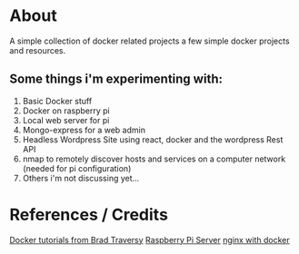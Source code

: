 # About
A simple collection of docker related projects a few simple docker projects and resources. 

## Some things i'm experimenting with:
1. Basic Docker stuff
2. Docker on raspberry pi
3. Local web server for pi
4. Mongo-express for a web admin
5. Headless Wordpress Site using react, docker and the wordpress Rest API
6. nmap to remotely discover hosts and services on a computer network (needed for pi configuration)
7. Others i'm not discussing yet...


# References / Credits

[Docker tutorials from Brad Traversy](https://www.youtube.com/watch?v=Kyx2PsuwomE&list=PLillGF-Rfqbb6vZqT-Lzi9Al_noaY5LAs)
[Raspberry Pi Server](https://www.youtube.com/watch?v=hP77Rua1E0c)
[nginx with docker](https://dev.to/domysee/setting-up-a-reverse-proxy-with-nginx-and-docker-compose-29jg)